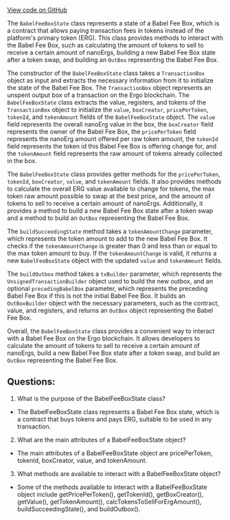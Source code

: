 [View code on GitHub](https://github.com/ergoplatform/ergo-appkit/lib-api/src/main/java/org/ergoplatform/appkit/babelfee/BabelFeeBoxState.java)

The `BabelFeeBoxState` class represents a state of a Babel Fee Box, which is a contract that allows paying transaction fees in tokens instead of the platform's primary token (ERG). This class provides methods to interact with the Babel Fee Box, such as calculating the amount of tokens to sell to receive a certain amount of nanoErgs, building a new Babel Fee Box state after a token swap, and building an `OutBox` representing the Babel Fee Box.

The constructor of the `BabelFeeBoxState` class takes a `TransactionBox` object as input and extracts the necessary information from it to initialize the state of the Babel Fee Box. The `TransactionBox` object represents an unspent output box of a transaction on the Ergo blockchain. The `BabelFeeBoxState` class extracts the value, registers, and tokens of the `TransactionBox` object to initialize the `value`, `boxCreator`, `pricePerToken`, `tokenId`, and `tokenAmount` fields of the `BabelFeeBoxState` object. The `value` field represents the overall nanoErg value in the box, the `boxCreator` field represents the owner of the Babel Fee Box, the `pricePerToken` field represents the nanoErg amount offered per raw token amount, the `tokenId` field represents the token id this Babel Fee Box is offering change for, and the `tokenAmount` field represents the raw amount of tokens already collected in the box.

The `BabelFeeBoxState` class provides getter methods for the `pricePerToken`, `tokenId`, `boxCreator`, `value`, and `tokenAmount` fields. It also provides methods to calculate the overall ERG value available to change for tokens, the max token raw amount possible to swap at the best price, and the amount of tokens to sell to receive a certain amount of nanoErgs. Additionally, it provides a method to build a new Babel Fee Box state after a token swap and a method to build an `OutBox` representing the Babel Fee Box.

The `buildSucceedingState` method takes a `tokenAmountChange` parameter, which represents the token amount to add to the new Babel Fee Box. It checks if the `tokenAmountChange` is greater than 0 and less than or equal to the max token amount to buy. If the `tokenAmountChange` is valid, it returns a new `BabelFeeBoxState` object with the updated `value` and `tokenAmount` fields.

The `buildOutbox` method takes a `txBuilder` parameter, which represents the `UnsignedTransactionBuilder` object used to build the new outbox, and an optional `precedingBabelBox` parameter, which represents the preceding Babel Fee Box if this is not the initial Babel Fee Box. It builds an `OutBoxBuilder` object with the necessary parameters, such as the contract, value, and registers, and returns an `OutBox` object representing the Babel Fee Box.

Overall, the `BabelFeeBoxState` class provides a convenient way to interact with a Babel Fee Box on the Ergo blockchain. It allows developers to calculate the amount of tokens to sell to receive a certain amount of nanoErgs, build a new Babel Fee Box state after a token swap, and build an `OutBox` representing the Babel Fee Box.
## Questions: 
 1. What is the purpose of the BabelFeeBoxState class?
- The BabelFeeBoxState class represents a Babel Fee Box state, which is a contract that buys tokens and pays ERG, suitable to be used in any transaction.

2. What are the main attributes of a BabelFeeBoxState object?
- The main attributes of a BabelFeeBoxState object are pricePerToken, tokenId, boxCreator, value, and tokenAmount.

3. What methods are available to interact with a BabelFeeBoxState object?
- Some of the methods available to interact with a BabelFeeBoxState object include getPricePerToken(), getTokenId(), getBoxCreator(), getValue(), getTokenAmount(), calcTokensToSellForErgAmount(), buildSucceedingState(), and buildOutbox().